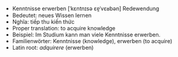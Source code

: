 - Kenntnisse erwerben	[ˈkɛntnɪsə ɛɐ̯ˈvɛʁbən]	Redewendung
- Bedeutet: neues Wissen lernen
- Nghĩa: tiếp thu kiến thức
- Proper translation: to acquire knowledge
- Beispiel: Im Studium kann man viele Kenntnisse erwerben.
- Familienwörter: Kenntnisse (knowledge), erwerben (to acquire)	
- Latin root: *adquirere* (erwerben)